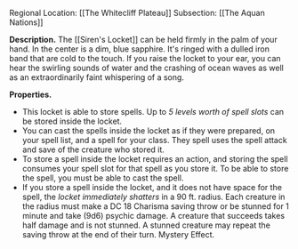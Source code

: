 Regional Location: [[The Whitecliff Plateau]]
Subsection: [[The Aquan Nations]]

**Description.** The [[Siren's Locket]] can be held firmly in the palm of your hand. In the center is a dim, blue sapphire. It's ringed with a dulled iron band that are cold to the touch. If you raise the locket to your ear, you can hear the swirling sounds of water and the crashing of ocean waves as well as an extraordinarily faint whispering of a song. 

**Properties.**
- This locket is able to store spells. Up to *5 levels worth of spell slots* can be stored inside the locket.
- You can cast the spells inside the locket as if they were prepared, on your spell list, and a spell for your class. They spell uses the spell attack and save of the creature who stored it. 
- To store a spell inside the locket requires an action, and storing the spell consumes your spell slot for that spell as you store it. To be able to store the spell, you must be able to cast the spell.
- If you store a spell inside the locket, and it does not have space for the spell, the *locket immediately shatters* in a 90 ft. radius. Each creature in the radius must make a DC 18 Charisma saving throw or be stunned for 1 minute and take (9d6) psychic damage. A creature that succeeds takes half damage and is not stunned. A stunned creature may repeat the saving throw at the end of their turn. Mystery Effect. 
